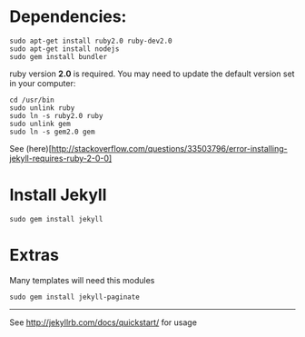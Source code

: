Dependencies:
================

    sudo apt-get install ruby2.0 ruby-dev2.0
    sudo apt-get install nodejs
    sudo gem install bundler
    
ruby version __2.0__ is required. You may need to update the default version set in your computer:

    cd /usr/bin
    sudo unlink ruby
    sudo ln -s ruby2.0 ruby
    sudo unlink gem
    sudo ln -s gem2.0 gem
    
See (here)[http://stackoverflow.com/questions/33503796/error-installing-jekyll-requires-ruby-2-0-0]


Install Jekyll
==============

    sudo gem install jekyll 


Extras
=============

Many templates will need this modules

    sudo gem install jekyll-paginate

----------------------------------------------------------------

See <http://jekyllrb.com/docs/quickstart/> for usage
